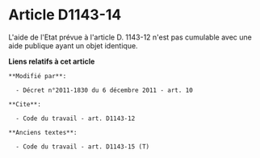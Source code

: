 # Article D1143-14

L'aide de l'Etat prévue à l'article D. 1143-12 n'est pas cumulable avec une aide publique ayant un objet identique.

**Liens relatifs à cet article**

	**Modifié par**:

	  - Décret n°2011-1830 du 6 décembre 2011 - art. 10

	**Cite**:

	  - Code du travail - art. D1143-12

	**Anciens textes**:

	  - Code du travail - art. D1143-15 (T)
